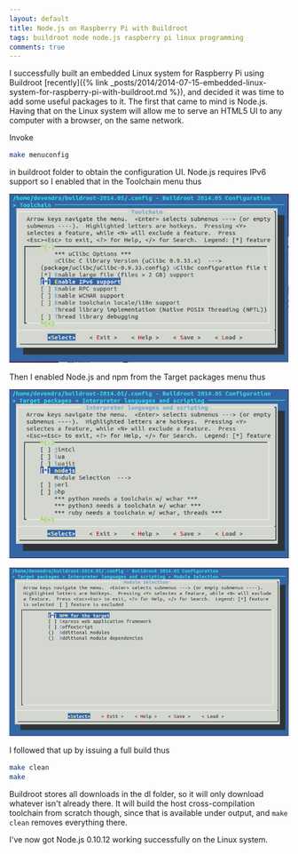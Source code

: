```yaml
---
layout: default
title: Node.js on Raspberry Pi with Buildroot
tags: buildroot node node.js raspberry pi linux programming
comments: true
---
```


I successfully built an embedded Linux system for Raspberry Pi using Buildroot [recently]({% link _posts/2014/2014-07-15-embedded-linux-system-for-raspberry-pi-with-buildroot.md %}), and decided it was time to add some useful packages to it. The first that came to mind is Node.js. Having that on the Linux system will allow me to serve an HTML5 UI to any computer with a browser, on the same network.

Invoke

```bash
make menuconfig 
```

in buildroot folder to obtain the configuration UI. Node.js requires IPv6 support so I enabled that in the Toolchain menu thus

![buildroot_ipv6](/assets/img/buildroot-toolchain-ipv6.png)

Then I enabled Node.js and npm from the Target packages menu thus

![buildroot_nodejs](/assets/img/buildroot-packages-nodejs.png)

![buildroot_npm](/assets/img/buildroot-packages-npm.png)

I followed that up by issuing a full build thus

```bash
make clean
make
```

Buildroot stores all downloads in the dl folder, so it will only download whatever isn't already there. It will build the host cross-compilation toolchain from scratch though, since that is available under output, and `make clean` removes everything there.

I've now got Node.js 0.10.12 working successfully on the Linux system.

